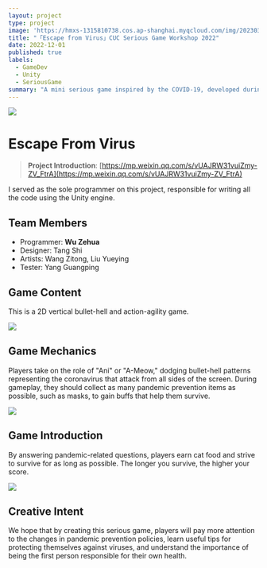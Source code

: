 ```yaml
---
layout: project
type: project
image: 'https://hmxs-1315810738.cos.ap-shanghai.myqcloud.com/img/202303261533351.png'
title: "「Escape from Virus」CUC Serious Game Workshop 2022"
date: 2022-12-01
published: true
labels:
  - GameDev
  - Unity
  - SeriousGame
summary: "A mini serious game inspired by the COVID-19, developed during the CUC Serious Game Workshop 2022."
---
```


<img class="img-fluid" src="https://hmxs-1315810738.cos.ap-shanghai.myqcloud.com/img/202303261533351.png">

# Escape From Virus

> **Project Introduction**: [https://mp.weixin.qq.com/s/vUAJRW31vuiZmy-ZV_FtrA](https://mp.weixin.qq.com/s/vUAJRW31vuiZmy-ZV_FtrA)

I served as the sole programmer on this project, responsible for writing all the code using the Unity engine.

## Team Members

-   Programmer: **Wu Zehua**
-   Designer: Tang Shi
-   Artists: Wang Zitong, Liu Yueying
-   Tester: Yang Guangping

## Game Content

This is a 2D vertical bullet-hell and action-agility game.

<img class="img-fluid" src="https://hmxs-1315810738.cos.ap-shanghai.myqcloud.com/img/202303261547150.png">

## Game Mechanics

Players take on the role of "Ani" or "A-Meow," dodging bullet-hell patterns representing the coronavirus that attack from all sides of the screen. During gameplay, they should collect as many pandemic prevention items as possible, such as masks, to gain buffs that help them survive.

<img class="img-fluid" src="https://hmxs-1315810738.cos.ap-shanghai.myqcloud.com/img/202303261548998.png">

## Game Introduction

By answering pandemic-related questions, players earn cat food and strive to survive for as long as possible. The longer you survive, the higher your score.

<img class="img-fluid" src="https://hmxs-1315810738.cos.ap-shanghai.myqcloud.com/img/202303261548606.png">

## Creative Intent

We hope that by creating this serious game, players will pay more attention to the changes in pandemic prevention policies, learn useful tips for protecting themselves against viruses, and understand the importance of being the first person responsible for their own health.